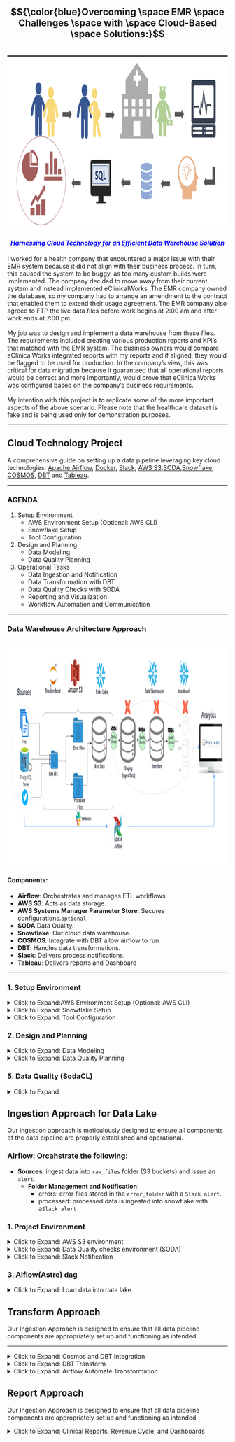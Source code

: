 <!-- ABOUT THE PROJECT -->



## <center>$${\color{blue}Overcoming \space EMR \space Challenges \space with \space Cloud-Based \space Solutions:}$$</center>
<br>
<img src="images/main.png" alt="header" style="width: 900px; height: 400px;"><br>

#### <font color="blue"><em><center>Harnessing Cloud Technology for an Efficient Data Warehouse Solution</em></center></font>
I worked for a health company that encountered a major issue with their EMR system because it did not align with their business process. In turn, this caused the system to be buggy, as too many custom builds were implemented. The company decided to move away from their current system and instead implemented eClinicalWorks. The EMR company owned the database, so my company had to arrange an amendment to the contract that enabled them to extend their usage agreement. The EMR company also agreed to FTP the live data files before work begins at 2:00 am and after work ends at 7:00 pm.
<br><br>
My job was to design and implement a data warehouse from these files. The requirements included creating various production reports and KPI’s that matched with the EMR system. The business owners would compare eClinicalWorks integrated reports with my reports and if aligned, they would be flagged to be used for production. In the company’s view, this was critical for data migration because it guaranteed that all operational reports would be correct and more importantly, would prove that eClinicalWorks was configured based on the company’s business requirements.
<br><br>
My intention with this project is to replicate some of the more important aspects of the above scenario. Please note that the healthcare dataset is fake and is being used only for demonstration purposes.

---------------------------------------------------------------------------------------------------------------------


## Cloud Technology Project

A comprehensive guide on setting up a data pipeline leveraging key cloud technologies: 
[Apache Airflow](https://airflow.apache.org/), [Docker](https://www.docker.com/), [Slack](https://slack.com/), [AWS S3](https://aws.amazon.com/),[SODA](https://www.soda.com/),[Snowflake](https://www.snowflake.com/en/), [COSMOS](https://www.astronomer.io/cosmos/), [DBT](https://www.getdbt.com/) and [Tableau](https://www.tableau.com/).

---
### AGENDA
1. Setup Environment
	- AWS Environment Setup (Optional: AWS CLI)
	- Snowflake Setup
	- Tool Configuration
2. Design and Planning
	- Data Modeling
	- Data Quality Planning
3. Operational Tasks
	- Data Ingestion and Notification
	- Data Transformation with DBT
	- Data Quality Checks with SODA
	- Reporting and Visualization
	- Workflow Automation and Communication
 
  
--- 

### Data Warehouse Architecture Approach
<br>
<img src="images/ModernDataWarehouse2.png" alt="header" style="width: 1110px; height: 500px;">

#### Components:

- **Airflow**: Orchestrates and manages ETL workflows.
- **AWS S3**: Acts as data storage.
- **AWS Systems Manager Parameter Store**: Secures configurations.`optional`
- **SODA**:Data Quality.
- **Snowflake**: Our cloud data warehouse.
- **COSMOS**: Integrate with DBT allow airflow to run
- **DBT**: Handles data transformations.
- **Slack**: Delivers process notifications.
- **Tableau**: Delivers reports and Dashboard


---

### 1. Setup Environment

<details>
<summary>Click to Expand:AWS Environment Setup (Optional: AWS CLI)</summary>

#### 1. Basic Environment Configuration:

   - **S3 Bucket**: 
     ```shell
     aws s3api create-bucket --bucket YOUR_BUCKET_NAME --region YOUR_REGION
     ```

   - **IAM User 'testjay'**:
     ```shell
     aws iam create-user --user-name testjay
     ```

   - **S3 Bucket Policy**:
     ```shell
     aws iam list-policies
     aws iam attach-user-policy --user-name jay --policy-arn YOUR_BUCKET_POLICY_ARN
     ```

   - **IAM Role 'developer'**:
     ```shell
     aws iam create-role --role-name developer --assume-role-policy-document '{"Version": "2012-10-17","Statement": [{"Effect": "Allow","Principal": {"Service": "ec2.amazonaws.com"},"Action": "sts:AssumeRole"}]}'
     ```

   - **SSM Policy for Role**:
     ```shell
     aws iam list-policies
     aws iam attach-role-policy --role-name developer --policy-arn YOUR_SSM_POLICY_ARN
     ```

   - **Associate Role to User**:
     ```shell
     aws iam put-user-policy --user-name jay --policy-name AssumeDeveloperRole --policy-document '{"Version": "2012-10-17","Statement": [{"Effect": "Allow","Action": "sts:AssumeRole","Resource": "arn:aws:iam::YOUR-AWS-ACCOUNT-ID:role/developer"}]}'
     ```

#### 2. EMR Full Access for S3:

   - **Bucket Policy**:
     ```json
     {
        "Version": "2012-10-17",
        "Statement": [
            {
                "Effect": "Allow",
                "Principal": {
                    "Service": "elasticmapreduce.amazonaws.com"
                },
                "Action": "s3:*",
                "Resource": "arn:aws:s3:::YOUR_BUCKET_NAME/*"
            }
        ]
     }
     ```

   - **Apply Policy**:
     ```shell
     aws s3api put-bucket-policy --bucket YOUR_BUCKET_NAME --policy file://path/to/your/emr-policy.json
     ```

#### 3. AWS Systems Manager Parameter Store:

   - **Parameter Setup**:
     ```shell
     aws ssm put-parameter --name "SnowflakeUsername" --type "String" --value "YourUsername"
     aws ssm put-parameter --name "SnowflakePassword" --type "SecureString" --value "YourPassword"
     aws ssm put-parameter --name "SnowflakeAccount" --type "String" --value "YourAccount"
     aws ssm put-parameter --name "SnowflakeRole" --type "String" --value "YourRole"

</details>

<details>
<summary>Click to Expand: Snowflake Setup</summary>

#### 1. Starting with Snowflake

   - Snowflake offers a cloud-native data platform.
      - [Register on Snowflake](https://www.snowflake.com/)
      - Choose 'Start for Free' or 'Get Started'.
      - Complete the registration.
      - Use credentials to access Snowflake's UI.

#### 2. Structure Configuration

   - **Data Warehouse**:
     ```sql
     CREATE WAREHOUSE IF NOT EXISTS my_warehouse 
        WITH WAREHOUSE_SIZE = 'XSMALL' 
        AUTO_SUSPEND = 60 
        AUTO_RESUME = TRUE 
        INITIALLY_SUSPENDED = TRUE;
     ```

   - **Database**:
     ```sql
     CREATE DATABASE IF NOT EXISTS my_database;
     ```

   - **Roles and Users**:
     ```sql
     -- Role Creation
     CREATE ROLE IF NOT EXISTS my_role;
     
     -- User Creation
     CREATE USER IF NOT EXISTS jay 
        PASSWORD = '<YourSecurePassword>' 
        DEFAULT_ROLE = my_role
        MUST_CHANGE_PASSWORD = FALSE;
     ```

	 - **Show grants for a specific user on databases**: This command confirm what privilages you have
	 SHOW GRANTS TO USER USERS;

	 SHOW GRANTS TO ROLE ;

  - **Create Stage***
 	```sql
	 	// Step 1
	 	USE ROLE YOUR ROLE NAME;
	
	 	// Step 2 create external stage
	 	CREATE SCHEMA IF NOT EXISTS YOUR_MANAGE_DATABASE.SCHEMA;

	 	// Step 3
	 	CREATE OR REPLACE STAGE YOUR_MANAGE_DATABASE.SCHEMA.STAGE_NAME
	     	URL='s3://snowflake-emr/raw_files'
	     	CREDENTIALS=(AWS_KEY_ID='YOUR ID' AWS_SECRET_KEY='YOUR SECRET');

	 	   // view stage
	 	  DESC STAGE YOUR_MANAGE_DATABASE.SCHEMA.stage_name;

	 	 LIST @YOUR_MANAGE_DATABASE.SCHEMA.stage_name;


	 	// create file format
	 	CREATE OR REPLACE FILE FORMAT YOUR_MANAGE_DATABASE.SCHEMA.my_csv_format
	   	TYPE = 'CSV'
	   	FIELD_DELIMITER = ','
	   	SKIP_HEADER = 1
	   	FIELD_OPTIONALLY_ENCLOSED_BY = '"'
	   	NULL_IF = ('NULL', 'null')
	   	EMPTY_FIELD_AS_NULL = TRUE
	   	TRIM_SPACE = TRUE
	   	ERROR_ON_COLUMN_COUNT_MISMATCH = FALSE
	   	ESCAPE = 'NONE'
	   	ESCAPE_UNENCLOSED_FIELD = '\\';

	 	SHOW FILE FORMATS IN SCHEMA YOUR_MANAGE_DATABASE.SCHEMA;
	 	SHOW GRANTS ON FILE FORMAT YOUR_MANAGE_DATABASE.SCHEMA.my_csv_format;


	 	SHOW FILE FORMATS;


	 	COPY INTO HEALTHCARE_RAW.DATA_RAW.RAW_LOCATION
	 	FROM '@YOUR_MANAGE_DATABASE.SCHEMA.stage_name/raw_Location.csv'
	 	FILE_FORMAT = (FORMAT_NAME = 'MANAGE_DB.EXTERNAL_STAGES.MY_CSV_FORMAT');
	```
	 

#### 3. Organize Data

   - **Schemas**:
     ```sql
     USE DATABASE my_database;
     CREATE SCHEMA IF NOT EXISTS chart;
     CREATE SCHEMA IF NOT EXISTS register;
     CREATE SCHEMA IF NOT EXISTS billing;
     ```

   - **Tables**:
     ```sql
     -- Chart Schema
     CREATE TABLE IF NOT EXISTS chart.code (
        id INT AUTOINCREMENT PRIMARY KEY
     );

     -- Register Schema
     CREATE TABLE IF NOT EXISTS register.users (
        id INT AUTOINCREMENT PRIMARY KEY,
        name STRING,
        email STRING UNIQUE
     );
     ```

#### 4. Permissions

   - **Assign Roles and Grant Privileges**:
     ```sql
     GRANT ROLE my_role TO USER jay;
     GRANT USAGE ON DATABASE my_database TO ROLE my_role;
     GRANT USAGE ON WAREHOUSE my_warehouse TO ROLE my_role;
     GRANT USAGE ON SCHEMA chart TO ROLE my_role;
     GRANT SELECT, INSERT, UPDATE, DELETE ON ALL TABLES IN SCHEMA chart TO ROLE my_role;
     ```

**Note**: Replace placeholders (like `<YourSecurePassword>`) with actual values.

</details>

<details>
<summary>Click to Expand: Tool Configuration</summary>

#### 1. Airflow (Astro)

- **Overview** In This project I am Installing Apache Airflow using the Astronomer CLI (Astro CLI) on Docker in a Mac environment. Before proceeding, ensure Docker Desktop is installed on your Mac. If it's not installed, download it from [Docker Hub](https://hub.docker.com/) and follow the installation instructions.

   - **Step 1: Install the Astro CLI**: The Astro CLI is a command-line tool that makes it easier to run Airflow on your machine. To install the Astro CLI, open your terminal and run the following command:
     ```sql
	 curl -sSL https://install.astronomer.io | sudo bash -s -- v0.25.0
     ```	

   - **Step 2: Initialize an Airflow Project**:Once the Astro CLI is installed, create a new directory for your Airflow project and navigate into it:
     ```sql
	 mkdir your-airflow-project && cd your-airflow-project
     ```	
   - Initialize a new Airflow project using the Astro CLI:This command generates a new Airflow project with a sample DAG file and the necessary configuration files.
     ```sql
	 astro dev init  
     ```	
   - **Step 3: Start Airflow**: This command starts Airflow within a Docker container. It might take a few minutes to pull the required Docker images and start the containers.
     ```sql
	 astro dev start
     ```	
   - **Step 4: Access the Airflow Web Interface**: Once Airflow is running, you can access the Airflow web interface by opening a web browser and navigating to
     ```sql
	 http://localhost:8080/

     ```
	 - Airflow Credential: When you initialize Apache Airflow using the Astronomer CLI (Astro CLI) in a local Docker environment, it automatically configures Airflow with default credentials for you to use when accessing the Airflow web UI. As of Airflow 2.x, the default username and password set by the Astronomer CLI are:U
	 	- Username:`admin` Password `admin`
		- Changing default credentials is a good practise, especially in a production environment.Here's how you can change the default credentials: first -> `astro dev stop`
			1. Locate the `docker-compose.yml` File: This file is in the root of your Airflow project directory created by the `astro dev init` command.
			2. Edit the Environment Variables: Open `docker-compose.yml` in a text editor and look for the environment variables under the `airflow-webserver` service. You'll add or modify the `_AIRFLOW_WWW_USER_USERNAME` and `_AIRFLOW_WWW_USER_PASSWORD` environment variables to set a new username and password.
			```sql
			environment:
			  - AIRFLOW__CORE__EXECUTOR=LocalExecutor
			  - AIRFLOW__WEBSERVER__SECRET_KEY=secret_key
			  - AIRFLOW__WEBSERVER__BASE_URL=http://localhost:8080
			  - _AIRFLOW_WWW_USER_USERNAME=your_new_username
			  - _AIRFLOW_WWW_USER_PASSWORD=your_new_password
			```
			3. Then `astro dev start`**Log in Using New Credentials**: Now, you can use the new username and password you set to log into the Airflow web UI.

#### 2. airflow_setting:

- **Overview**:  Automate your Airflow configuration to avoid repetitive setup tasks each time Airflow is initiated. This approach enables configuring Airflow Connections, Pools, and Variables all in one place, specifically tailored for local development environments.
- **Variables to consider**
  - AWS login credentials
  - Snowflake login credentials
  - Slack connection details
  - S3 bucket specifics (name, key, prefix, processed, error paths)
  - Snowflake configurations (tables, schema, databases, stage)
  - Slack notifications (channel, token)
  - Local file path for datasets

- **Configuration in `airflow_setting.yaml`**: This YAML snippet defines essential Airflow configurations for seamless integration with AWS, Snowflake, and Slack, alongside managing S3 buckets and local datasets. Note: Ensure sensitive information like login credentials is securely managed and not hard-coded.

    ```python
      airflow:
        connections:
          - conn_id: aws_default
            conn_type: aws
            login: <aws_access_key_id>
            password: <aws_secret_access_key>
            extra:
              region_name: us-east-1
      
          - conn_id: snowflake_default
            conn_type: snowflake
            login: <your_snowflake_username>
            password: <your_snowflake_password>
            schema: DATA_RAW
            extra:
              account: <your_snowflake_account>
              warehouse: <your_snowflake_warehouse>
              database: <your_snowflake_database>
              role: <your_snowflake_role>
              region: us-east-1
      
          - conn_id: slack_default
            conn_type: slack
            password: <your_slack_bot_token>
      
        variables:
          # Snowflake and S3 configurations
          - variable_name: S3_BUCKET
            variable_value: "your_s3_bucket_name"
      
          # Additional configurations...
      
          # Slack notifications
          - variable_name: SLACK_CHANNEL
            variable_value: "#your_slack_channel"
      
          # Local dataset configurations
          - variable_name: LOCAL_DIRECTORY
            variable_value: "/path/to/your/local/dataset/"
    ```


#### 3. Dockerfile Configuration:

- **Overview**: Customize the Dockerfile to include necessary installations for your Airflow environment.
- **Dockerfile Content**: This Dockerfile extends the Astronomer Astro Runtime image, incorporating additional packages and tools required for your workflows, such as AWS CLI, specific Airflow providers, and the Slack SDK.

    ```python
        FROM quay.io/astronomer/astro-runtime:10.4.0

        USER root
        
        # Install AWS CLI
        RUN apt-get update && \
            apt-get install -y awscli && \
            rm -rf /var/lib/apt/lists/*
        
        USER astro
        
        # Install Airflow providers and the Slack SDK
        RUN pip install --no-cache-dir apache-airflow-providers-slack apache-airflow-providers-amazon==8.11.0 slack_sdk
        
        # Configure environment variables for sensitive information
        ENV AIRFLOW__CORE__ENABLE_XCOM_PICKLING=True
        
        # Additional configuration...
    ```

#### 4. Requirements :

- **Overview**: Define additional dependencies and packages required for your Airflow setup.
    ```python
      # Astro Runtime includes the following pre-installed providers packages: https://docs.astronomer.io/astro/runtime-image-architecture#provider-packages
      astro-sdk-python[amazon, snowflake] >= 1.1.0
      astronomer-cosmos[dbt.snowflake]
      apache-airflow-providers-snowflake==4.4.0
      soda-core-snowflake==3.2.1
      protobuf==3.20.0
    ```


#### 5. Slack

   - **Slack**: To use the `SlackAPIPostOperator` in Apache Airflow for sending notifications to a Slack channel, you'll need to set up a Slack App, configure a Slack Connection in Airflow, and then use the operator in your DAG. Here's a step-by-step guide
   
   - **Step1: Create a Slack APP**
    1. Go to the Slack API: Navigate to Your Apps on the Slack API site and click "Create New App".
	2. Name Your App & Choose Workspace: Provide a name for your app and select the Slack workspace where you want to install the app.
	3. Permissions: In the "OAuth & Permissions" section, scroll down to "Scopes" and add the chat:write scope under "Bot Token Scopes". This permission allows your app to send messages as itself.
	4. Install App to Workspace: Click "Install App to Workspace" and authorize the permissions.
	5. Copy Bot User OAuth Token: After installing the app, you'll see a "Bot User OAuth Token" in the "OAuth & Permissions" page. Copy this token; you'll use it to configure the Airflow connection.
	
   - **Step 2: Configure a Slack Connection in Airflow**
    1. Airflow UI: Go to the Airflow web interface.
	2. Connections: Navigate to "Admin" > "Connections", and click on the "+" button to add a new connection.
	3. Connection Details:
		- Conn Id: Enter a unique identifier for this connection, such as slack_default.
		- Conn Type: Select "HTTP".
		- Host: Enter https://slack.com/api/chat.postMessage (Slack's method for sending messages).
		- Password: Paste the "Bot User OAuth Token" you copied earlier.
	4. Save: Click the "Save" button to create the connection
		
  

#### 6. DBT profile creation
- **DBT**:Installing dbt (data build tool) on a Mac and configuring it to work with Snowflake, especially within the context of an Astronomer project (`astro`), involves a few steps. Below is a comprehensive guide that includes installing dbt on your Mac, configuring it for Snowflake, and ensuring it runs within a Docker container managed by Astronomer's CLI tool when you execute astro dev start.


	- **Note**: DBT (Data Build Tool) provides a means to transform data inside your data warehouse. With it, analytics and data teams can produce reliable and structured data sets for analytics.

	   - **Step 1: Install dbt on Mac**: To get started with DBT, you first need to install it
	   
	   	 1. Install Homebrew (if not already installed): Open a terminal and run

	     ```shell
		  /bin/bash -c "$(curl -fsSL https://raw.githubusercontent.com/Homebrew/install/HEAD/install.sh)"
	     ```
		 2. `Install Python` (if not already installed or if you need a different version):It's recommended to use `pyenv` for managing multiple Python versions:
		 
		 ```shell
		 brew install pyenv
		 pyenv install 3.8.5
		 pyenv global 3.8.5
		 
		 ```
		 3. Install dbt: You can install dbt for Snowflake using pip. It’s a good practice to use a virtual environment
		 
		 ```shell
		 python -m venv dbt_env
		 source dbt_env/bin/activate
		 pip install dbt-snowflake
		 
		 ```
	  - **Step 2: Configure dbt for Snowflake**:
	   
	   	 1. Initialize a dbt Project: Navigate to your project directory and run
		 
		 ```shell
		 dbt init my_dbt_project
		 ```
		 2. Configure profiles.yml: dbt uses a file named profiles.yml for connection configurations. This file is typically located at ~/.dbt/. Edit this file to include your Snowflake credentials:
		 
		 ```shell
		 my_dbt_project:
		   target: dev
		   outputs:
		     dev:
		       type: snowflake
		       account: <your_snowflake_account>
		       user: <your_snowflake_user>
		       password: <your_snowflake_password>
		       role: <your_snowflake_role>
		       database: <your_snowflake_database>
		       warehouse: <your_snowflake_warehouse>
		       schema: <your_snowflake_schema>
		       threads: 1
		       client_session_keep_alive: False
		 
		 ```
	- **Step 3: Use dbt with Astronomer and Docker**:
	
		1. Modify the Dockerfile: Navigate to your Astronomer project directory. You will modify the `Dockerfile` to include the installation commands for dbt and Soda. If the Dockerfile does not exist, the `astro dev init` command should generate it.
	 
	 	```shell
			# Use the official Astronomer Inc. Airflow image as a parent image
			FROM astronomerinc/ap-airflow:2.1.0-buster-onbuild

			# Install soda and dbt in separate virtual environments
			RUN python -m venv soda_venv && . soda_venv/bin/activate && \
			    pip install soda-core-snowflake==3.2.1 soda-core-scientific==3.2.1 pendulum && deactivate

			# Assuming you want dbt in its own environment
			RUN python -m venv dbt_env && . dbt_env/bin/activate && \
			    pip install dbt-snowflake && deactivate
	 		
	 	```
	 2. Configure profiles.yml: dbt uses a file named profiles.yml for connection configurations. This file is typically located at ~/.dbt/. Edit this file to include your Snowflake credentials:
	 
	 ```shell
	 my_dbt_project:
	   target: dev
	   outputs:
	     dev:
	       type: snowflake
	       account: <your_snowflake_account>
	       user: <your_snowflake_user>
	       password: <your_snowflake_password>
	       role: <your_snowflake_role>
	       database: <your_snowflake_database>
	       warehouse: <your_snowflake_warehouse>
	       schema: <your_snowflake_schema>
	       threads: 1
	       client_session_keep_alive: False
	 
	 ```	 
		 
#### 7. SODA installation and configuration
   - **Assign Roles and Grant Privileges**:
     ```sql
     GRANT ROLE my_role TO USER jay;
     GRANT USAGE ON DATABASE my_database TO ROLE my_role;
     GRANT USAGE ON WAREHOUSE my_warehouse TO ROLE my_role;
     GRANT USAGE ON SCHEMA chart TO ROLE my_role;
     GRANT SELECT, INSERT, UPDATE, DELETE ON ALL TABLES IN SCHEMA chart TO ROLE my_role;
     ```

#### 8. Cosmos setup within Airflow
   - **Assign Roles and Grant Privileges**:
     ```sql
     GRANT ROLE my_role TO USER jay;
     GRANT USAGE ON DATABASE my_database TO ROLE my_role;
     GRANT USAGE ON WAREHOUSE my_warehouse TO ROLE my_role;
     GRANT USAGE ON SCHEMA chart TO ROLE my_role;
     GRANT SELECT, INSERT, UPDATE, DELETE ON ALL TABLES IN SCHEMA chart TO ROLE my_role;
     ```

</details>

### 2. Design and Planning

<details>
<summary>Click to Expand: Data Modeling</summary>
</details>
<details>
<summary>Click to Expand: Data Quality Planning</summary>
</details>




### 5. Data Quality (SodaCL) 


<details>
<summary>Click to Expand</summary>

**Note**: Along with `data quality check` we should implement data observability. `Barr Moses CEO and CO-founder of Monte Carlo` coined "[Data observability](https://www.montecarlodata.com/blog-what-is-data-observability/)." She explaind that Data observability provides full visibility into the health of your data AND data systems so you are the first to know when the data is wrong, what broke, and how to fix it.
- **The five pillars of data observability:** 
  - Freshness
  - Quality 
  - Volume 
  - Schema
  - Lineage
    
### Data Quality Checks
 - **1) Null Values Tests**: These checks ensure that essential columns do not contain null values. For the `dim_provider` table, it's crucial that primary key, NPI, first and last names, specialty, and email don't have nulls as they are essential for identifying and contacting the provider.
   ```shell
    checks for dim_provider:
      - missing_count(PROVIDER_PK) = 0
      - missing_count(PROVIDER_NPI) = 0
      - missing_count(FIRST_NAME) = 0
      - missing_count(LAST_NAME) = 0
      - missing_count(PROVIDER_SPECIALTY) = 0
      - missing_count(EMAIL) = 0
   ```
 - **2) Volume Tests**: Volume tests ensure the table contains a reasonable number of records, which can indicate whether the data loading process worked correctly.
     ```shell
      checks for dim_provider:
        - row_count between 100 and 10000
     ```
 - **3) Numeric Distribution Tests**: These tests can validate that numeric columns like `AGE` have values within expected ranges and distributions.
     ```shell
      checks for dim_provider:
        - invalid_percent(AGE) < 5%:
            valid min: 25
            valid max: 100
     ```
 - **4) Uniqueness Tests**: Uniqueness tests verify that columns that should be unique, such as `PROVIDER_NPI` and `EMAIL`, do not have duplicate values.
     ```shell
      checks for dim_provider:
        - duplicate_count(PROVIDER_NPI) = 0
        - duplicate_count(EMAIL) = 0
     ```     
- **5) Referential Integrity Test**: These tests ensure that values in a column match values in a column in another table, for example, ensuring that the `PROVIDER_SPECIALTY` exists in a `dim_specialty` table.
   ```shell
    checks for dim_provider:
      - duplicate_count(PROVIDER_NPI) = 0
      - duplicate_count(EMAIL) = 0
   ```

- **6) Freshness Checks**: Freshness checks are useful for tables that are expected to be updated regularly. If your table includes a timestamp column (not shown in your schema), you could implement a check like:
    ```shell
      checks for dim_provider:
        - freshness (LAST_UPDATE_TIMESTAMP) < 2d
    ``` 

</details>


## Ingestion Approach for Data Lake
Our ingestion approach is meticulously designed to ensure all components of the data pipeline are properly established and operational.


### Airflow: Orcahstrate the following:
  - **Sources**: ingest data into `raw_files` folder (S3 buckets) and issue an `alert`.
    - **Folder Management and Notification**:
      - errors: error files stored in the `error_folder` with a `Slack alert`.
      - processed: processed data is ingested into snowflake with a`Slack alert`


### 1. Project Environment

<details>
  <summary>Click to Expand: AWS S3 environment</summary>
  
  - Command to list S3 folders: `aws s3 ls s3://snowflake-emr`
     
      ```shell
        PRE error_files/
        PRE processed/
        PRE raw_files/
    ```
#### a. Naming Conventions:
  
  - Timestamps are used for file naming:
  
      ```python
        timestamp_str = datetime.now().strftime('%Y%m%d%H%M%S')
      ```
</details>
<details>
  <summary>Click to Expand: Data Quality checks environment (SODA)</summary>
  
  - **Command to list** : `ls include/soda/` and `ls include/soda/checks/`
     
      ```shell
        ls include/soda/
	__pycache__  check_function.py  check_transform.py  checks  config.py  configuration_bill.yml  configuration_chart.yml  configuration_register.yml  configuration_transform.yml
	
	ls include/soda/checks/
	bill_tables  chart_tables  register_tables  transform
	
	ls include/soda/checks/register_tables/
	raw_address.yml  raw_date.yml  raw_location.yml  raw_user.yml
    ```
  - **configuration_register.yml_** : `ls include/soda/` 
     
        ```shell
	      data_source healthcare_db:
	       type: snowflake
	       username: ${SNOWFLAKE_USER}
	       password: ${SNOWFLAKE_PASSWORD}
	       account: ${SNOWFLAKE_ACCOUNT}
	       database: RAW 
	       warehouse: your warehouse
	       connection_timeout: 240
	       role: your role
	       client_session_keep_alive: true
	       authenticator: snowflake
	       session_params:
	         QUERY_TAG: soda-queries
	         QUOTED_IDENTIFIERS_IGNORE_CASE: false
	       schema: REGISTER
	      data_source healthcare_dev:
	        type: snowflake
	        username: ${SNOWFLAKE_USER}
	        password: ${SNOWFLAKE_PASSWORD}
	        account: ${SNOWFLAKE_ACCOUNT}
	        database: DEV 
	        warehouse: your warehouse
	        connection_timeout: 240
	        role: your role
	        client_session_keep_alive: true
	        authenticator: snowflake
	        session_params:
	          QUERY_TAG: soda-queries
	          QUOTED_IDENTIFIERS_IGNORE_CASE: false
	        schema: your schema
	        soda_cloud:
	        host: cloud.us.soda.io
	        api_key_id: soda id
	        api_key_secret: soda secret
    ```
 - **raw_usser.yml** : `cat include/soda/checks/register_tables/`
    
     ```shell
	   checks for raw_user:
	     - schema:
	         fail:
	           when required column missing: [UIDPK, UID, UFNAME, ULNAME, EMAIL, GENDER, AGE, USERTYPE, UPDATE_AT]
	           when wrong column type:
	             UIDPK: NUMBER
	             UID: NUMBER
	             UFNAME: VARCHAR
	             ULNAME: VARCHAR
	             EMAIL: VARCHAR
	             GENDER: VARCHAR
	             AGE: NUMBER
	             USERTYPE: VARCHAR
	             UPDATE_AT: TIMESTAMP_NTZ
				 ```
</details>
<details>
  <summary>Click to Expand: Slack Notification </summary>
  
  #### a. Slack Notifications:
  
  - Slack webhook integration for notifications on success or failure: **Please ensure you've taken care of the security considerations (like not hardcoding AWS access keys or Slack Webhook URLs) when using these scripts in a real-world scenario. Use environment variables or secrets management tools instead**
  
      ```python
        SLACK_WEBHOOK_URL = 'https://hooks.slack.com/services/XXXXXXXXX/XXXXXXXXX/XXXXXXXXXXXXXX'  # Replace with your webhook URL
    
        def send_slack_message(message):
            #... [rest of the code]
      ```
      <br>
      <img src="images/slack.png" alt="header" style="width: 1110px; height: 500px;">
</details>

### 3. Aiflow(Astro) dag

<details>
 <summary>Click to Expand: Load data into data lake </summary>
	
- **Overview**: The DAG defined in your script, `load_file_s3_etl`, is designed to automate the process of uploading CSV files from a local directory to an Amazon S3 bucket, notify a Slack channel about the upload status, and subsequently trigger another DAG for processing the uploaded data. It's structured to run daily without catching up on past executions. Here's an overview of its components and workflow:
- **Configuration**
	- Utilizes Airflow's Variable feature to dynamically set the S3 connection ID, bucket name, key, local directory, and Slack channel.
	- Employs Amazon AWS S3 and Slack providers for interactions with S3 and Slack, respectively.
    ```python
    from airflow.decorators import dag, task
	from datetime import datetime
	from airflow.providers.amazon.aws.hooks.s3 import S3Hook
	from airflow.providers.amazon.aws.sensors.s3 import S3KeySensor
	from airflow.providers.slack.operators.slack import SlackAPIPostOperator
	from airflow.operators.dagrun_operator import TriggerDagRunOperator  # Added import
	from airflow.models import Variable
	import glob
	import os
	import logging

	# Configuration variables
	S3_CONN_ID = 'aws_default'
	S3_BUCKET = Variable.get('S3_BUCKET')
	S3_KEY = Variable.get('S3_KEY').rstrip('*.csv')
	LOCAL_DIRECTORY = Variable.get('LOCAL_DIRECTORY')
	SLACK_CHANNEL = Variable.get('SLACK_CHANNEL')  # Ensure this is set in Airflow Variables
	
	@dag(start_date=datetime(2023, 1, 1), schedule_interval='@daily', catchup=False, tags=['s3', 'slack'])
	def load_file_s3_etl():
	    @task
	    def upload_csv_files_to_s3(bucket: str, key: str, local_directory: str, aws_conn_id: str):
	        s3_hook = S3Hook(aws_conn_id=aws_conn_id)
	        uploaded_files_info = []
	        for filepath in glob.glob(os.path.join(local_directory, '*.csv')):
	            if not os.path.exists(filepath):
	                logging.error(f"File not found: {filepath}")
	                continue
	            filename = os.path.basename(filepath)
	            dest_key = os.path.join(key, filename)
	            s3_hook.load_file(filename=filepath, key=dest_key, bucket_name=bucket, replace=True)
	            file_size = os.path.getsize(filepath)
	            uploaded_files_info.append({'filename': filename, 'size': file_size})
	            os.remove(filepath)
	        return uploaded_files_info
	
	    @task
	    def notify_slack(uploaded_files_info):
	        if uploaded_files_info:
	            message = "Files successfully uploaded to S3:\n"
	            message += "\n".join([f"{file_info['filename']} (Size: {file_info['size']} bytes)" for file_info in uploaded_files_info])
	        else:
	            message = "No new files were uploaded to S3."
	        
	        SlackAPIPostOperator(
	                task_id="notify_slack",
	                channel=SLACK_CHANNEL,
	                text=message,
	                slack_conn_id="slack_default"  # Ensure this Slack connection is configured in Airflow
	            ).execute({})
	
	    
	    trigger_ingest_snowflake = TriggerDagRunOperator(
	    task_id="trigger_ingest_snowflake",
	    trigger_dag_id="dynamic_s3_to_snowflake_etl",
	    execution_date='{{ ds }}',  # Set the execution date explicitly
	    conf={"some_key": "some_value"},  # Any additional configuration
	    reset_dag_run=True,  # Optional: based on your need
	    wait_for_completion=True,  # Optional: based on your need
	    poke_interval=60,  # Optional: default is 60 seconds
	    allowed_states=['success'],  # Optional: default is ['success']
	    failed_states=['failed'],  # Optional
	    deferrable=False,  # Optional: based on your need
	)
	
	
	    uploaded_files_info = upload_csv_files_to_s3(S3_BUCKET, S3_KEY, LOCAL_DIRECTORY, S3_CONN_ID)
	    notify_slack_result = notify_slack(uploaded_files_info)
	    
	    notify_slack_result >> trigger_ingest_snowflake
	
	etl_dag = load_file_s3_etl()
    ```
	
    <br>
    <img src="images/load_s3.png" alt="header" style="width: 1110px; height: 500px;">
	
    #### Task
	1. `upload_csv_files_to_s3`:
	   - Scans a specified local directory for CSV files.
	   - Uploads each found CSV file to a specified S3 bucket and key location, replacing the file if it already exists.
	   - Records information about the uploaded files, such as their names and sizes, then deletes the local copies of these files.
	   - Returns a list of dictionaries, each containing information about an uploaded file.
	2. `notify_slack`:
	   - Takes the list of uploaded file information as input.
	   - If files were uploaded, constructs a message listing the names and sizes of the uploaded files.
	   - If no files were uploaded, prepares a message indicating that no new files were uploaded.
	   - Sends the prepared message to a specified Slack channel using the `SlackAPIPostOperator`.
	3. `trigger_ingest_snowflake`:
	   - Configured to trigger another DAG, presumably for processing the uploaded files in Snowflake, upon successful completion of the `notify_slack task`.
	   - Allows for additional configuration via the conf parameter, and offers options to reset the DAG run, wait for completion, and specify poke intervals and allowed/failed states for more controlled execution flow.

   #### Workflow
  	- The DAG starts with the `upload_csv_files_to_s3` task to upload CSV files from the local directory to S3.
  	- Next, the `notify_slack` task executes, sending a notification to Slack about the status of the upload.
  	- Finally, if the notification task succeeds, the trigger_ingest_snowflake task is executed to trigger another DAG for further processing, demonstrating a linear sequence of task dependencies.	  

   #### Features
  	- The DAG includes modern Airflow features, such as the use of the `@dag` and `@task` decorators for simplified DAG and task definitions.
  	- It showcases interaction with external systems (S3 and Slack) and the chaining of workflows via DAG triggering, making it a practical example of a data pipeline that incorporates data uploading, notification, and further data processing steps.

- **Overview**: This DAG, `dynamic_s3_to_snowflake_etl`, is an advanced data pipeline designed for automating data flows from AWS S3 to Snowflake, and involves Slack for notifications. Let's review its tasks, workflow, and features:
  ```python
 
  	from datetime import datetime
	import pendulum
	from airflow.decorators import dag, task
	from airflow.models import Variable
	from airflow.providers.amazon.aws.hooks.s3 import S3Hook
	from airflow.providers.snowflake.hooks.snowflake import SnowflakeHook
	from airflow.operators.python import get_current_context
	
	from slack_sdk import WebClient
	from slack_sdk.errors import SlackApiError
	from airflow.operators.python import PythonOperator
	import json
	import logging
	from airflow.providers.amazon.aws.sensors.s3 import S3KeySensor
	
	# Configuration variables
	S3_BUCKET = Variable.get("S3_BUCKET")
	SNOWFLAKE_CONN_ID = "snowflake_default"
	SLACK_TOKEN = Variable.get("SLACK_TOKEN")
	SLACK_CHANNEL = Variable.get("SLACK_CHANNEL")
	SNOWFLAKE_STAGE_FULL_PATH = Variable.get("STAGE_NAME")
	SNOWFLAKE_TABLES = json.loads(Variable.get("SNOWFLAKE_TABLES", "[]"))
	S3_PREFIX = "raw_files/"
	S3_PROCESSED = "processed/"
	S3_ERROR = "error_files/"
	
	default_args = {
	    "owner": "airflow",
	    "depends_on_past": False,
	    "start_date": datetime(2021, 1, 1),
	}
	
	
	@dag(schedule="@daily", default_args=default_args, catchup=False, tags=["snowflake", "slack"])
	def dynamic_s3_to_snowflake_etl():
	    
	    is_file_available = S3KeySensor(
	        task_id='check_s3_for_file',
	        bucket_key=S3_PREFIX + '*.csv',  # Adjust the pattern to match your file naming
	        bucket_name=S3_BUCKET,
	        wildcard_match=True,
	        aws_conn_id='aws_default',
	    )
	
	
	    @task
	    def list_s3_files():
	        """List files in the specified S3 bucket and prefix."""
	        s3_hook = S3Hook(aws_conn_id="aws_default")
	        return s3_hook.list_keys(bucket_name=S3_BUCKET, prefix=S3_PREFIX)
	
	    @task
	    def load_to_snowflake(key: str) -> dict:
	        """Load a file to Snowflake, returning the file name and load status."""
	        file_name = key.split('/')[-1].split('.')[0].upper()  # Extract file name and convert to uppercase
	        if file_name in [table.upper() for table in SNOWFLAKE_TABLES]:
	            try:
	                hook = SnowflakeHook(snowflake_conn_id=SNOWFLAKE_CONN_ID)
	                copy_sql = f"""
	                    COPY INTO {file_name}
	                    FROM '@{SNOWFLAKE_STAGE_FULL_PATH}/{key.split('/')[-1]}'
	                    FILE_FORMAT = (FORMAT_NAME = 'MANAGE_DB.EXTERNAL_STAGES.MY_CSV_FORMAT');
	                """
	                hook.run(copy_sql, autocommit=True)
	                return {"file_name": file_name, "status": "SUCCESS"}
	            except Exception as e:
	                logging.error(f"Failed to load file {file_name} into Snowflake: {str(e)}")
	                return {"file_name": file_name, "status": "FAILURE"}
	        else:
	            return {"file_name": file_name, "status": "SKIPPED"}
	
	
	
	    @task
	    def notify_and_move_file(file_result: dict):
	        context = get_current_context()
	        execution_date = context['data_interval_start']  # Adjust based on your Airflow version
	        execution_date = pendulum.instance(execution_date)  # Ensure execution_date is a pendulum instance
	
	        file_name, status = file_result["file_name"], file_result["status"].lower()
	        s3_hook = S3Hook(aws_conn_id="aws_default")
	
	        # List files in the S3_PREFIX directory
	        all_files = s3_hook.list_keys(bucket_name=S3_BUCKET, prefix=S3_PREFIX)
	        # Find the exact filename by case-insensitive match
	        exact_filename = next((f for f in all_files if f.lower() == f"{S3_PREFIX}{file_name}.csv".lower()), None)
	
	        if exact_filename:
	            # Construct paths and keys with the exact filename
	            source_key = exact_filename
	            date_suffix = execution_date.strftime('%Y-%m-%d') + "/"
	            processed_path = f"{S3_PROCESSED}{date_suffix}{exact_filename.split('/')[-1]}"
	            error_path = f"{S3_ERROR}{date_suffix}{exact_filename.split('/')[-1]}"
	            destination_key = processed_path if status == "success" else error_path
	
	            # Attempt to move file
	            logging.info(f"Attempting to move file from {source_key} to {destination_key}")
	            try:
	                s3_hook.copy_object(source_bucket_key=source_key, dest_bucket_key=destination_key, source_bucket_name=S3_BUCKET, dest_bucket_name=S3_BUCKET)
	                s3_hook.delete_objects(bucket=S3_BUCKET, keys=[source_key])
	                logging.info(f"Moved {source_key} to {destination_key}")
	            except Exception as e:
	                logging.error(f"Failed to move file: {e}")
	
	            # Send notification to Slack
	            message = "successfully processed and moved to the processed folder." if status == "success" else "failed to load and moved to the error folder."
	            try:
	                client = WebClient(token=SLACK_TOKEN)
	                client.chat_postMessage(channel=SLACK_CHANNEL, text=f"File `{file_name}`: {message}")
	                logging.info(f"Notification sent to Slack for file {file_name}: {message}")
	            except SlackApiError as e:
	                logging.error(f"Failed to send message to Slack: {e.response['error']}")
	        else:
	            logging.error(f"Could not find exact file matching {file_name} in S3.")
	
	    # Define your DAG flow
	    s3_files = list_s3_files()
	    load_results = load_to_snowflake.expand(key=s3_files)
	    notify_and_move_files = notify_and_move_file.expand(file_result=load_results)
	    
	    is_file_available >> s3_files
	    
	
	dynamic_s3_to_snowflake_etl_dag = dynamic_s3_to_snowflake_etl()
  ```
  <br>
  <img src="images/snowflakeLoad.png" alt="header" style="width: 1110px; height: 500px;">
  
 #### Tasks:
  
   1. `check_s3_for_file (S3KeySensor)`: Monitors the S3 bucket for files matching a specific pattern, ensuring that the DAG proceeds only when the expected files are present. This sensor plays a crucial role in managing workflow execution based on data availability.
   2. `list_s3_files`: Lists all files in the specified S3 prefix, acting as the initial step to identify which files will be processed. This task is vital for dynamic file processing, accommodating varying numbers and names of files.
   3. `load_to_snowflake`: Processes each file from the list, attempting to load it into Snowflake. This task checks if the file name matches any table names specified in the Snowflake configuration, performs a COPY operation for matching files, and logs the outcome (SUCCESS, FAILURE, SKIPPED). This conditional loading is particularly useful for targeted data ingestion.
   4. `notify_and_move_file`: For each file processed, this task moves the file to a processed or error path based on the load outcome and sends a notification to Slack. It involves complex logic to accurately move files and report the status, showcasing the pipeline's ability to handle post-load management and communication.

 #### Workflow:
  
  - The DAG initiates by checking for the presence of files in S3.
  - Upon confirming file availability, it lists all files in the specified prefix.
  - For each file, the DAG attempts to load it into Snowflake, based on naming conventions that match Snowflake tables.
  - After attempting to load each file, it moves the file to an appropriate directory (processed or error) and notifies a Slack channel about the operation's result.

 #### Features:
 
  - **Dynamic File Handling**: The DAG is designed to dynamically handle multiple files, determining actions based on file names and processing outcomes. This flexibility is crucial for workflows dealing with variable data inputs.
  - **Integration with External Services**: Demonstrates robust integration with AWS S3 for data storage, Snowflake for data warehousing, and Slack for notifications, providing a comprehensive approach to data pipeline management.
  - **Error Handling and Notifications**: Includes sophisticated error handling mechanisms, such as moving files to an error directory and notifying team members via Slack, enhancing the pipeline's reliability and maintainability.
  - **Expandable Tasks**: Utilizes the .expand method for the `load_to_snowflake` and `notify_and_move_file` tasks, enabling parallel processing of multiple files. This feature optimizes performance and scalability.

</details>

## Transform Approach
Our Ingestion Approach is designed to ensure that all data pipeline components are appropriately set up and functioning as intended.

---


<details>
<summary>Click to Expand: Cosmos and DBT Integration</summary>

### Cosmos

- **Overview**: [Cosmos](https://www.astronomer.io/cosmos/) integrates seamlessly within the Airflow ecosystem to enable the efficient orchestration of dbt (data build tool) jobs via Airflow workflows. It allows users to schedule, monitor, and manage dbt tasks directly from Airflow, streamlining the data transformation process within their data pipelines.

- **Key Benefits**:
  - **Centralized Workflow Management**: Manage both dbt and Airflow tasks from a unified platform, enhancing coordination and visibility.
  - **Simplified Scheduling and Monitoring**: Utilize Airflow's scheduling capabilities to manage dbt runs, ensuring data models are updated timely.
  - **Error Handling and Alerts**: Benefit from Airflow's alerting mechanisms for prompt issue resolution in dbt runs.
  - **Scalability**: Meet growing data transformation needs with the scalable solutions provided by Cosmos and Airflow.
  - **Enhanced Collaboration**: Foster better collaboration across data teams by integrating dbt into Airflow workflows, facilitating seamless changes and insight sharing.

#### Requirement: Install the following for DBT, SODA, and Cosmos

- **Cosmos and DBT environment**

		```bash
		astro@cfabfee5ced1:/usr/local/airflow$ ls include/dbt/
		dbt_health  logs
		
		astro@cfabfee5ced1:/usr/local/airflow$ ls include/dbt/dbt_health/
		README.md  __pycache__  analyses  cosmos_config.py  dbt_packages  dbt_project.yml  logs  macros  models  package-lock.yml  packages.yml  profiles.yml  seeds  snapshots  target  tests
		astro@cfabfee5ced1:/usr/local/airflow$
			
- **Requirement file***
		astronomer-cosmos[dbt.snowflake]
		apache-airflow-providers-snowflake==4.4.0
		soda-core-snowflake==3.2.1
				
##### Separate Enviroment for Cosmos, DBT, and SODA(Dockerfile):
- **SODA and DBT**: Enables running data quality checks externally.
		# Install soda and dbt in separate virtual environments
		RUN python -m venv soda_venv && . soda_venv/bin/activate && \
		    pip install soda-core-snowflake==3.2.1 soda-core-scientific==3.2.1 pendulum && deactivate

		RUN python -m venv dbt_venv && . dbt_venv/bin/activate && \
		    pip install dbt-snowflake==1.7.0 pendulum
			
##### Cosmos configuration: include/dbt/dbt_health/cosmos_config.py
- **cosmos_config**:
	

		from cosmos.config import ProfileConfig, ProjectConfig
		from pathlib import Path

		DBT_CONFIG = ProfileConfig(
		    profile_name='dbt_health',
		    target_name='dev',
		    profiles_yml_filepath=Path('/usr/local/airflow/include/dbt/dbt_health/profiles.yml')

		)

		DBT_PROJECT_CONFIG = ProjectConfig(
		    dbt_project_path='/usr/local/airflow/include/dbt/dbt_health'

		)
			
</details>
	

<details>
<summary>Click to Expand: DBT Transform</summary>

### DBT

- **Overview**: [dbt](https://www.astronomer.io/cosmos/) integrates seamlessly within the Airflow ecosystem to enable the efficient orchestration of dbt (data build tool) jobs via Airflow workflows. It allows users to schedule, monitor, and manage dbt tasks directly from Airflow, streamlining the data transformation process within their data pipelines.

- **Key Benefits**:
  - **Centralized Workflow Management**: Manage both dbt and Airflow tasks from a unified platform, enhancing coordination and visibility.
  - **Simplified Scheduling and Monitoring**: Utilize Airflow's scheduling capabilities to manage dbt runs, ensuring data models are updated timely.
  - **Error Handling and Alerts**: Benefit from Airflow's alerting mechanisms for prompt issue resolution in dbt runs.
  - **Scalability**: Meet growing data transformation needs with the scalable solutions provided by Cosmos and Airflow.
  - **Enhanced Collaboration**: Foster better collaboration across data teams by integrating dbt into Airflow workflows, facilitating seamless changes and insight sharing.



- **DBT Environment**: This is my docker environment

		```bash
		
		stro@cfabfee5ced1:/usr/local/airflow$ ls -la include/dbt/dbt_health/
		total 32
		drwxr-xr-x  3 astro astro  96 Nov 30 20:39 analyses
		-rw-r--r--  1 astro astro 391 Feb 27 03:58 cosmos_config.py
		drwxr-xr-x  3 astro astro  96 Feb 29 23:40 dbt_packages
		-rw-r--r--  1 astro astro 475 Feb 28 09:27 dbt_project.yml
		drwxr-xr-x  3 astro astro  96 Nov 30 21:00 logs
		drwxr-xr-x  5 astro astro 160 Feb 28 03:06 macros
		drwxr-xr-x  4 astro astro 128 Feb 25 19:18 models
		-rw-r--r--  1 astro astro 109 Feb 14 02:00 package-lock.yml
		-rw-r--r--  1 astro astro  75 Feb 14 02:00 packages.yml
		-rw-r--r--  1 astro astro 497 Dec  1 15:05 profiles.yml
		drwxr-xr-x  3 astro astro  96 Nov 30 20:39 seeds
		drwxr-xr-x  3 astro astro  96 Nov 30 20:39 snapshots
		drwxr-xr-x 10 astro astro 320 Nov 30 21:17 target
		drwxr-xr-x  3 astro astro  96 Nov 30 20:39 tests
		
- **DBT Folder Description**

	- `analyses`: Stores analytical SQL queries. While not directly used for generating models, these queries can be helpful for exploring the data or performing complex analyses that don't fit into the model/transform paradigm.

	- `cosmos_config.py`: Likely a custom Python configuration file related to using Cosmos with your dbt project. It might contain settings or parameters for integrating dbt runs within the Airflow environment via Cosmos.

	- `dbt_packages`: Contains dbt packages installed as dependencies for the project. These packages can include reusable models, macros, and tests that can be integrated into your dbt project.

	- `dbt_project.yml`: The main configuration file for a dbt project. It defines project-level configurations, including the version of dbt required, model configurations, and where to look for models, tests, and snapshots.

	- `logs`: Stores log files generated by dbt runs. These can be useful for debugging or auditing purposes.

	- `macros`: Contains custom macros written in Jinja. Macros are reusable pieces of code that can extend dbt's functionality or encapsulate logic for use in multiple models or tests.

	- `models`: This is where the SQL queries for transforming data are stored. Models define the transformations that turn raw data into the structured form used for analysis.

	- `package-lock.yml & packages.yml`: These files manage dbt package dependencies. packages.yml defines which packages your project depends on, while package-lock.yml locks the versions of these packages for consistent environments.

	- `profiles.yml`: Specifies how dbt connects to your data warehouse. This file contains the connection credentials and other necessary parameters.

	- `seeds`: Contains CSV files that dbt can load directly into the data warehouse. Seeds are useful for small reference data.

	- `snapshots`: Stores configurations for dbt snapshots, which capture the state of a dataset at a point in time and can track changes to records over time.

	- `target`: The directory where dbt stores the artifacts it generates during a run, including compiled SQL code and documentation.

	- `tests`: Contains custom data tests written in SQL. dbt tests are used to ensure the data in your models meets specified validation criteria.
	
- ***Docker**: My docker DBT in local machine

<br>
<img src="images/dbt_model.png" alt="header" style="width: 1100px; height: 500px;"><br>

---

</details>

<details>
<summary>Click to Expand: Airflow Automate Transformation </summary>


### DAG: healthcare_db

- **Airflow Dag**:This Airflow DAG, healthcare_db, is designed for a healthcare data pipeline, integrating various tasks like data quality checks with Soda, data transformation with dbt, and data movement within a Snowflake environment. It demonstrates a complex, yet well-structured, approach to managing healthcare data workflows. 


```python
from airflow.decorators import dag, task
from airflow.models import Variable
from datetime import datetime
from airflow.providers.snowflake.hooks.snowflake import SnowflakeHook
import logging
from typing import List
from airflow.models.baseoperator import chain

from include.soda.config import external_python_config, task_configs

from include.dbt.dbt_health.cosmos_config import DBT_PROJECT_CONFIG, DBT_CONFIG
from cosmos.airflow.task_group import DbtTaskGroup
from cosmos.constants import LoadMode
from cosmos.config import ProjectConfig, RenderConfig

SNOWFLAKE_CONN_ID = Variable.get("SNOWFLAKE_CONN_ID")


try:
	REGISTER_TABLES = Variable.get("REGISTER_TABLES", deserialize_json=True)
	logging.info(f"REGISTER_TABLES: {REGISTER_TABLES}")
	except KeyError as e:
		logging.error(f"Error retrieving variable: {e}")
	    # Depending on your use case, you might set a default value or raise an exception
	    # For example, setting REGISTER_TABLES to an empty list if not found
	    REGISTER_TABLES = []
    
try:
	CHART_TABLES = Variable.get("CHART_TABLES", deserialize_json=True)
	logging.info(f"CHART_TABLES: {CHART_TABLES}")
	except KeyError as e:
	    logging.error(f"Error retrieving variable: {e}")
	    # Depending on your use case, you might set a default value or raise an exception
	    # For example, setting CHART_TABLES to an empty list if not found
	    CHART_TABLES = []   

try:
	BILL_TABLES = Variable.get("BILL_TABLES", deserialize_json=True)
	logging.info(f"BILL_TABLES: {BILL_TABLES}")
	except KeyError as e:
	    logging.error(f"Error retrieving variable: {e}")
	    # Depending on your use case, you might set a default value or raise an exception
	    # For example, setting BILL_TABLES to an empty list if not found
	    BILL_TABLES = []

def create_dbt_task_group(group_id: str, select_paths: list) -> DbtTaskGroup:
	return DbtTaskGroup(
	        group_id=group_id,
	        project_config=DBT_PROJECT_CONFIG,
	        profile_config=DBT_CONFIG,
	        render_config=RenderConfig(
	            load_method=LoadMode.DBT_LS,
	            select=select_paths
	        )
	    )


@dag(start_date=datetime(2023, 1, 1), schedule=None, catchup=False, tags=['healthcare'])
	def healthcare_db():
	    # Define tasks for performing quality checks using Soda for different table types
	    for table_type, config in task_configs.items():
	        @task.external_python(**external_python_config, task_id=f'check_load_{table_type}')
	        def check_load(scan_name: str, config_suffix: str, checks_subpath: str):
	            """Perform quality checks using Soda based on table type."""
	            from include.soda.check_function import check
	            return check(scan_name, config_suffix, checks_subpath)
      
	        globals()[f'check_load_{table_type}'] = check_load(**config)

   
@task
def truncate_and_insert(schema: str, tables: list):
	 """
	 Truncate and insert data into specified schema and tables with error handling.
	 """
	 hook = SnowflakeHook(snowflake_conn_id=SNOWFLAKE_CONN_ID)
	 for table in tables:
	            try:
	                # Attempt to truncate table if exists
	                truncate_cmd = f"TRUNCATE TABLE IF EXISTS {schema}.{table};"
	                hook.run(truncate_cmd)
	                logging.info(f"Successfully truncated table: {schema}.{table}")
	            except Exception as e:
	                logging.error(f"Failed to truncate table {schema}.{table}: {str(e)}")

	            try:
	                # Attempt to insert data from PUBLIC schema to target schema
	                insert_cmd = f"INSERT INTO {schema}.{table} SELECT *,current_date() FROM data_raw.{table};"
	                hook.run(insert_cmd)
	                logging.info(f"Successfully inserted data into table: {schema}.{table}")
	            except Exception as e:
	                logging.error(f"Failed to insert data into table {schema}.{table}: {str(e)}")
                
                
@task.external_python(python='/usr/local/airflow/soda_venv/bin/python')
	    def check_transform(scan_name='check_transform', checks_subpath='transform'):
	        from include.soda.check_transform import inspector

	        return inspector(scan_name, checks_subpath)
    
	    check_transform = check_transform()

                

	    # DBT task groups for staging transformations
staging_register = create_dbt_task_group('stage_register', ['path:models/staging/register'])
staging_chart = create_dbt_task_group('stage_chart', ['path:models/staging/chart'])
staging_bill = create_dbt_task_group('stage_bill', ['path:models/staging/bill'])
    
	    # DBT task group for warehouse transformations
marts_warehouse = create_dbt_task_group('transform_warehouse', ['path:models/marts/warehouse'])
    
	    # Data movement tasks![Fileconfig](images/fileconfig.png)
move_data_register = truncate_and_insert(schema='register', tables=REGISTER_TABLES)
move_data_chart = truncate_and_insert(schema='chart', tables=CHART_TABLES)
move_data_bill = truncate_and_insert(schema='bill', tables=BILL_TABLES)
    
    
	    # Task dependencies for data movement and transformations using chain
chain(check_load_register, move_data_register, staging_register, check_transform, marts_warehouse)
chain(check_load_chart, move_data_chart, staging_chart, check_transform,  marts_warehouse)
chain(check_load_bill, move_data_bill, staging_bill, check_transform, marts_warehouse)

Instantiate the DAG
	    healthcare_db()

```	

#### Dag Graph pipeline: linage pipline
<br>
<img src="images/Dag_flow.png" alt="header" style="width: 1110px; height: 500px;">

#### Dag Graph pipeline: Stage Register 
<br>
<img src="images/Stage_register.png" alt="header" style="width: 1180px; height: 550px;">

#### Dag Graph pipeline: Data Models
<br>
<img src="images/Dag_datawarehouse.png" alt="header" style="width: 1150px; height: 550px;">


- **Tasks Overview**

	- `Quality Checks (Soda)`: Executes quality checks for different table types `(REGISTER_TABLES, CHART_TABLES, BILL_TABLES)` using Soda. It utilizes an external Python task to perform these checks based on predefined configurations.
	- `Truncate and Insert (Snowflake)`: For each specified schema and table list, this task truncates existing tables and inserts new data from a PUBLIC schema. It showcases error handling for both truncation and insertion operations.
	- `Check Transform (Soda)`: Performs additional transformation checks using Soda, specifically targeting the transformation processes to ensure data integrity post-transformation.
	- `DBT Task Groups for Staging Transformations`: Creates DBT task groups for staging transformations for register, chart, and bill data models. This modular approach allows for focused transformations within specific domains of the healthcare data model.
	- `DBT Task Group for Warehouse Transformations`: Similar to staging transformations, this task group focuses on transformations within the warehouse layer, preparing the data for analytical purposes.
	- `Data Movement Tasks`: These tasks move data for register, chart, and bill schemas by truncating existing tables and inserting new data. It's a critical step to refresh the data in preparation for transformation and analysis.

- **Features**

	- `Modular Task Groups`: Utilizes dbt task groups to modularly structure data transformations, improving maintainability and scalability.
	- `External Python Execution`: Employs external Python execution for Soda tasks, allowing for isolated environment management and dependency handling.
	- `Dynamic Task Creation`: Dynamically creates quality check tasks based on predefined configurations, demonstrating Airflow's flexibility in task management.
	- `Error Handling`: Implements robust error handling for data movement tasks, ensuring reliability and traceability of the data pipeline operations.
	- `Chain Dependencies`: Organizes task dependencies using chain for clarity and readability, streamlining the execution flow from quality checks to data movement and transformations.

</details>


## Report Approach
Our Ingestion Approach is designed to ensure that all data pipeline components are appropriately set up and functioning as intended.


<details>
<summary>Click to Expand: Clinical Reports, Revenue Cycle, and Dashboards </summary>

### Clinical Report (DBT)
### Revenue Cycle(Tableau)
### Dashboard (Tableau)

</details>












